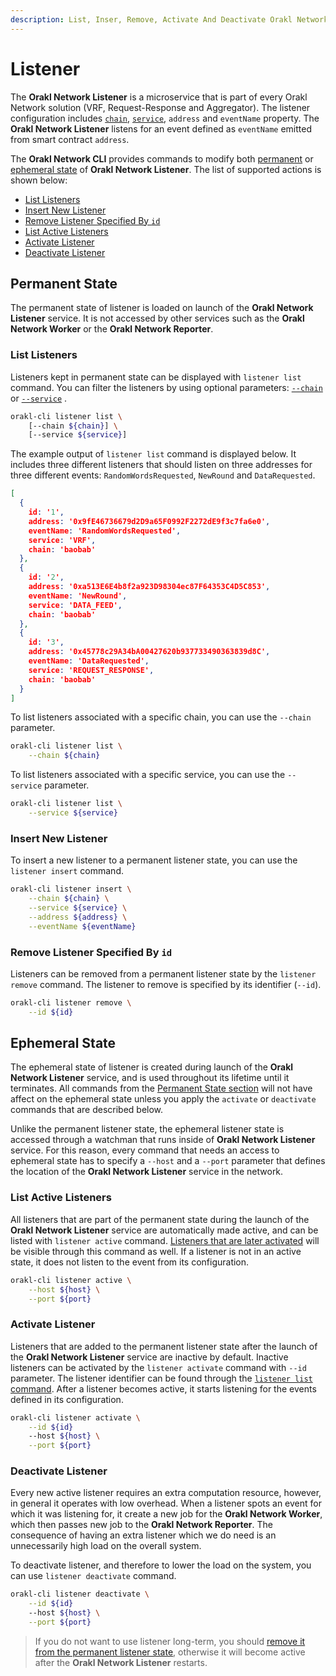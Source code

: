```yaml
---
description: List, Inser, Remove, Activate And Deactivate Orakl Network Listeners
---
```


# Listener

The **Orakl Network Listener** is a microservice that is part of every Orakl Network solution (VRF, Request-Response and Aggregator). The listener configuration includes [`chain`](chain.md), [`service`](service.md), `address` and `eventName` property. The **Orakl Network Listener** listens for an event defined as `eventName` emitted from smart contract `address`.

The **Orakl Network CLI** provides commands to modify both [permanent](listener.md#permanent-state) or [ephemeral state](listener.md#ephemeral-state) of **Orakl Network Listener**. The list of supported actions is shown below:

* [List Listeners](listener.md#list-listeners)
* [Insert New Listener](listener.md#insert-new-listener)
* [Remove Listener Specified By `id`](listener.md#remove-listener-specified-by-id)
* [List Active Listeners](listener.md#list-active-listeners)
* [Activate Listener](listener.md#activate-listener)
* [Deactivate Listener](listener.md#deactivate-listener)

## Permanent State

The permanent state of listener is loaded on launch of the **Orakl Network Listener** service. It is not accessed by other services such as the **Orakl Network Worker** or the **Orakl Network Reporter**.

### List Listeners

Listeners kept in permanent state can be displayed with `listener list` command. You can filter the listeners by using optional parameters: [`--chain`](chain.md) or [`--service`](service.md) .

```sh
orakl-cli listener list \
    [--chain ${chain}] \
    [--service ${service}]
```

The example output of `listener list` command is displayed below. It includes three different listeners that should listen on three addresses for three different events: `RandomWordsRequested`, `NewRound` and `DataRequested`.

```json
[
  {
    id: '1',
    address: '0x9fE46736679d2D9a65F0992F2272dE9f3c7fa6e0',
    eventName: 'RandomWordsRequested',
    service: 'VRF',
    chain: 'baobab'
  },
  {
    id: '2',
    address: '0xa513E6E4b8f2a923D98304ec87F64353C4D5C853',
    eventName: 'NewRound',
    service: 'DATA_FEED',
    chain: 'baobab'
  },
  {
    id: '3',
    address: '0x45778c29A34bA00427620b937733490363839d8C',
    eventName: 'DataRequested',
    service: 'REQUEST_RESPONSE',
    chain: 'baobab'
  }
]
```

To list listeners associated with a specific chain, you can use the `--chain` parameter.

```sh
orakl-cli listener list \
    --chain ${chain}
```

To list listeners associated with a specific service, you can use the `--service` parameter.

```sh
orakl-cli listener list \
    --service ${service}
```

### Insert New Listener

To insert a new listener to a permanent listener state, you can use the `listener insert` command.

```sh
orakl-cli listener insert \
    --chain ${chain} \
    --service ${service} \
    --address ${address} \
    --eventName ${eventName}
```

### Remove Listener Specified By `id`

Listeners can be removed from a permanent listener state by the `listener remove` command. The listener to remove is specified by its identifier (`--id`).

```sh
orakl-cli listener remove \
    --id ${id}
```

## Ephemeral State

The ephemeral state of listener is created during launch of the **Orakl Network Listener** service, and is used throughout its lifetime until it terminates. All commands from the [Permanent State section](listener.md#permanent-state) will not have affect on the ephemeral state unless you apply the `activate` or `deactivate` commands that are described below.

Unlike the permanent listener state, the ephemeral listener state is accessed through a watchman that runs inside of **Orakl Network Listener** service. For this reason, every command that needs an access to ephemeral state has to specify a `--host` and a `--port` parameter that defines the location of the **Orakl Network Listener** service in the network.

### List Active Listeners

All listeners that are part of the permanent state during the launch of the **Orakl Network Listener** service are automatically made active, and can be listed with `listener active` command. [Listeners that are later activated](listener.md#activate-listener) will be visible through this command as well. If a listener is not in an active state, it does not listen to the event from its configuration.

```sh
orakl-cli listener active \
    --host ${host} \
    --port ${port}
```

### Activate Listener

Listeners that are added to the permanent listener state after the launch of the **Orakl Network Listener** service are inactive by default. Inactive listeners can be activated by the `listener activate` command with `--id` parameter. The listener identifier can be found through the [`listener list` command](listener.md#list-listeners). After a listener becomes active, it starts listening for the events defined in its configuration.

```sh
orakl-cli listener activate \
    --id ${id}
    --host ${host} \
    --port ${port}
```

### Deactivate Listener

Every new active listener requires an extra computation resource, however, in general it operates with low overhead. When a listener spots an event for which it was listening for, it create a new job for the **Orakl Network Worker**, which then passes new job to the **Orakl Network Reporter**. The consequence of having an extra listener which we do need is an unnecessarily high load on the overall system.

To deactivate listener, and therefore to lower the load on the system, you can use `listener deactivate` command.&#x20;

```sh
orakl-cli listener deactivate \
    --id ${id}
    --host ${host} \
    --port ${port}
```

> If you do not want to use listener long-term, you should [remove it from the permanent listener state](listener.md#remove-listener-specified-by-id), otherwise it will become active after the **Orakl Network Listener** restarts.
